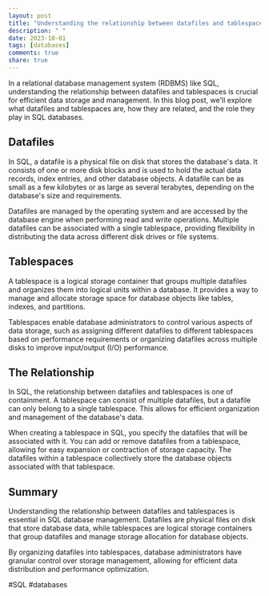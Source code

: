 ```yaml
---
layout: post
title: "Understanding the relationship between datafiles and tablespaces in SQL"
description: " "
date: 2023-10-01
tags: [databases]
comments: true
share: true
---
```


In a relational database management system (RDBMS) like SQL, understanding the relationship between datafiles and tablespaces is crucial for efficient data storage and management. In this blog post, we'll explore what datafiles and tablespaces are, how they are related, and the role they play in SQL databases.

## Datafiles

In SQL, a datafile is a physical file on disk that stores the database's data. It consists of one or more disk blocks and is used to hold the actual data records, index entries, and other database objects. A datafile can be as small as a few kilobytes or as large as several terabytes, depending on the database's size and requirements.

Datafiles are managed by the operating system and are accessed by the database engine when performing read and write operations. Multiple datafiles can be associated with a single tablespace, providing flexibility in distributing the data across different disk drives or file systems.

## Tablespaces

A tablespace is a logical storage container that groups multiple datafiles and organizes them into logical units within a database. It provides a way to manage and allocate storage space for database objects like tables, indexes, and partitions.

Tablespaces enable database administrators to control various aspects of data storage, such as assigning different datafiles to different tablespaces based on performance requirements or organizing datafiles across multiple disks to improve input/output (I/O) performance.

## The Relationship

In SQL, the relationship between datafiles and tablespaces is one of containment. A tablespace can consist of multiple datafiles, but a datafile can only belong to a single tablespace. This allows for efficient organization and management of the database's data.

When creating a tablespace in SQL, you specify the datafiles that will be associated with it. You can add or remove datafiles from a tablespace, allowing for easy expansion or contraction of storage capacity. The datafiles within a tablespace collectively store the database objects associated with that tablespace.

## Summary

Understanding the relationship between datafiles and tablespaces is essential in SQL database management. Datafiles are physical files on disk that store database data, while tablespaces are logical storage containers that group datafiles and manage storage allocation for database objects.

By organizing datafiles into tablespaces, database administrators have granular control over storage management, allowing for efficient data distribution and performance optimization.

#SQL #databases